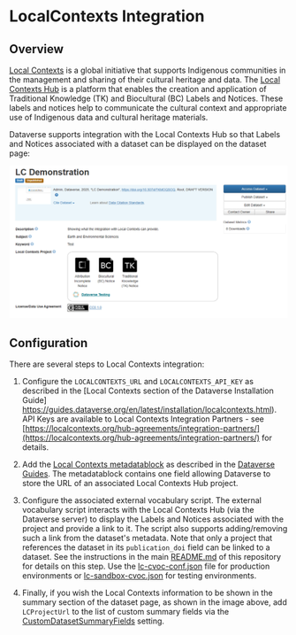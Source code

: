 # LocalContexts Integration

## Overview

[Local Contexts](https://localcontexts.org/) is a global initiative that supports Indigenous communities in the management and sharing of their cultural heritage and data.
The [Local Contexts Hub](https://localcontextshub.org/) is a platform that enables the creation and application of Traditional Knowledge (TK) and Biocultural (BC) Labels and Notices. These labels and notices help to communicate the cultural context and appropriate use of Indigenous data and cultural heritage materials.

Dataverse supports integration with the Local Contexts Hub so that Labels and Notices associated with a dataset can be displayed on the dataset page:

![Dataset Page showing Local Contexts integration with Dataverse Software](LCDemo.png)

## Configuration

There are several steps to Local Contexts integration:

1. Configure the `LOCALCONTEXTS_URL` and `LOCALCONTEXTS_API_KEY` as described in the [Local Contexts section of the Dataverse Installation Guide] https://guides.dataverse.org/en/latest/installation/localcontexts.html). API Keys are available to Local Contexts Integration Partners - see [https://localcontexts.org/hub-agreements/integration-partners/](https://localcontexts.org/hub-agreements/integration-partners/) for details.

2. Add the [Local Contexts metadatablock](./cvocLocalContexts.tsv) as described in the [Dataverse Guides](https://guides.dataverse.org/en/6.5/admin/metadatacustomization.html#loading-tsv-files-into-a-dataverse-installation). The metadatablock contains one field allowing Dataverse to store the URL of an associated Local Contexts Hub project.

3. Configure the associated external vocabulary script. The external vocabulary script interacts with the Local Contexts Hub (via the Dataverse server) to display the Labels and Notices associated with the project and provide a link to it. The script also supports adding/removing such a link from the dataset's metadata. Note that only a project that references the dataset in its `publication_doi` field can be linked to a dataset. See the instructions in the main [README.md](../../README.md) of this repository for details on this step. Use the [lc-cvoc-conf.json](./lc-cvoc-conf.json) file for production environments or [lc-sandbox-cvoc.json](./lc-sandbox-cvoc.json) for testing environments.

4. Finally, if you wish the Local Contexts information to be shown in the summary section of the dataset page, as shown in the image above, add `LCProjectUrl` to the list of custom summary fields via the [CustomDatasetSummaryFields](https://guides.dataverse.org/en/latest/installation/config.html#customdatasetsummaryfields) setting.
